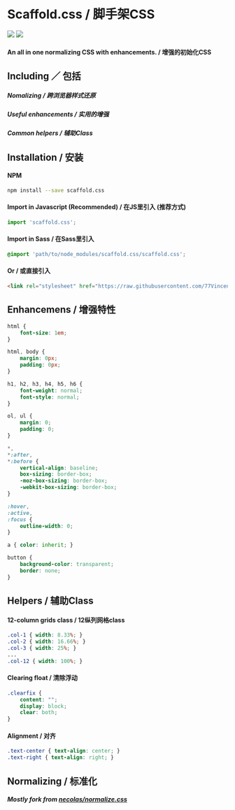 # Scaffold.css  /  脚手架CSS

<a href="https://travis-ci.org/77Vincent/scaffold.css"><img src="https://travis-ci.org/77Vincent/scaffold.css.svg?branch=master"></a>
<a href="https://www.npmjs.com/package/scaffold.css"><img src="https://img.shields.io/badge/npm-v1.0.13-blue.svg"></a>

#### An all in one normalizing CSS with enhancements. / 增强的初始化CSS

## Including ／ 包括

##### Nomalizing / 跨浏览器样式还原
##### Useful enhancements / 实用的增强
##### Common helpers / 辅助Class

## Installation / 安装
#### NPM

```sh
npm install --save scaffold.css
```

#### Import in Javascript (Recommended) / 在JS里引入 (推荐方式)

```js
import 'scaffold.css';
```

#### Import in Sass / 在Sass里引入

```scss
@import 'path/to/node_modules/scaffold.css/scaffold.css';
```

#### Or / 或直接引入

```html
<link rel="stylesheet" href="https://raw.githubusercontent.com/77Vincent/scaffold.css/master/scaffold.css">
```

## Enhancemens / 增强特性

```css
html {
    font-size: 1em;
}

html, body {
    margin: 0px;
    padding: 0px;
}

h1, h2, h3, h4, h5, h6 {
    font-weight: normal;
    font-style: normal;
}

ol, ul {
    margin: 0;
    padding: 0;
}

*,
*:after,
*:before {
    vertical-align: baseline;
    box-sizing: border-box;
    -moz-box-sizing: border-box;
    -webkit-box-sizing: border-box;
}

:hover,
:active,                                                                                                                                                      
:focus {
    outline-width: 0;
}

a { color: inherit; }

button {           
    background-color: transparent;
    border: none;                                                                                                                           
}      
```

## Helpers / 辅助Class

#### 12-column grids class / 12纵列网格class
```css
.col-1 { width: 8.33%; }
.col-2 { width: 16.66%; }
.col-3 { width: 25%; }
...
.col-12 { width: 100%; }
```

#### Clearing float / 清除浮动
```css
.clearfix {
    content: "";
    display: block;
    clear: both;
}
```

#### Alignment / 对齐
```css
.text-center { text-align: center; }
.text-right { text-align: right; }
```

## Normalizing / 标准化
##### Mostly fork from <a href="https://github.com/necolas/normalize.css">necolas/normalize.css</a>
